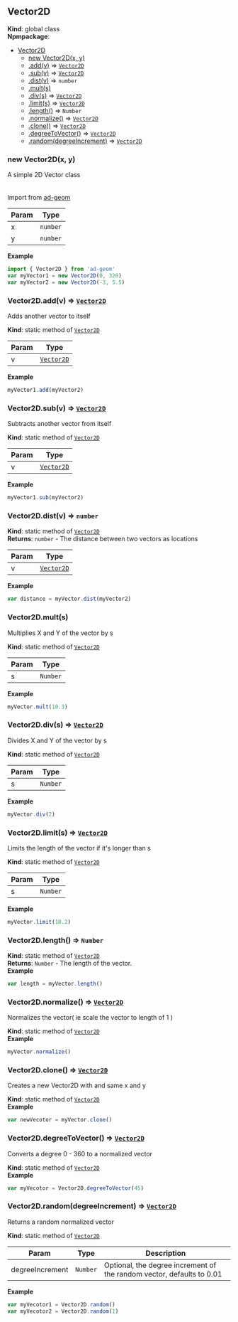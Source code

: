 <a name="Vector2D"></a>

## Vector2D
**Kind**: global class  
**Npmpackage**:   

* [Vector2D](#Vector2D)
    * [new Vector2D(x, y)](#new_Vector2D_new)
    * [.add(v)](#Vector2D.add) ⇒ [<code>Vector2D</code>](#Vector2D)
    * [.sub(v)](#Vector2D.sub) ⇒ [<code>Vector2D</code>](#Vector2D)
    * [.dist(v)](#Vector2D.dist) ⇒ <code>number</code>
    * [.mult(s)](#Vector2D.mult)
    * [.div(s)](#Vector2D.div) ⇒ [<code>Vector2D</code>](#Vector2D)
    * [.limit(s)](#Vector2D.limit) ⇒ [<code>Vector2D</code>](#Vector2D)
    * [.length()](#Vector2D.length) ⇒ <code>Number</code>
    * [.normalize()](#Vector2D.normalize) ⇒ [<code>Vector2D</code>](#Vector2D)
    * [.clone()](#Vector2D.clone) ⇒ [<code>Vector2D</code>](#Vector2D)
    * [.degreeToVector()](#Vector2D.degreeToVector) ⇒ [<code>Vector2D</code>](#Vector2D)
    * [.random(degreeIncrement)](#Vector2D.random) ⇒ [<code>Vector2D</code>](#Vector2D)

<a name="new_Vector2D_new"></a>

### new Vector2D(x, y)
A simple 2D Vector class
	<br><br>	
	Import from <a href="https://github.com/ff0000-ad-tech/ad-geom">ad-geom</a>


| Param | Type |
| --- | --- |
| x | <code>number</code> | 
| y | <code>number</code> | 

**Example**  
```js
import { Vector2D } from 'ad-geom'
var myVector1 = new Vector2D(0, 320)
var myVector2 = new Vector2D(-3, 5.5)
```
<a name="Vector2D.add"></a>

### Vector2D.add(v) ⇒ [<code>Vector2D</code>](#Vector2D)
Adds another vector to itself

**Kind**: static method of [<code>Vector2D</code>](#Vector2D)  

| Param | Type |
| --- | --- |
| v | [<code>Vector2D</code>](#Vector2D) | 

**Example**  
```js
myVector1.add(myVector2)
```
<a name="Vector2D.sub"></a>

### Vector2D.sub(v) ⇒ [<code>Vector2D</code>](#Vector2D)
Subtracts another vector from itself

**Kind**: static method of [<code>Vector2D</code>](#Vector2D)  

| Param | Type |
| --- | --- |
| v | [<code>Vector2D</code>](#Vector2D) | 

**Example**  
```js
myVector1.sub(myVector2)
```
<a name="Vector2D.dist"></a>

### Vector2D.dist(v) ⇒ <code>number</code>
**Kind**: static method of [<code>Vector2D</code>](#Vector2D)  
**Returns**: <code>number</code> - The distance between two vectors as locations  

| Param | Type |
| --- | --- |
| v | [<code>Vector2D</code>](#Vector2D) | 

**Example**  
```js
var distance = myVector.dist(myVector2)
```
<a name="Vector2D.mult"></a>

### Vector2D.mult(s)
Multiplies X and Y of the vector by s

**Kind**: static method of [<code>Vector2D</code>](#Vector2D)  

| Param | Type |
| --- | --- |
| s | <code>Number</code> | 

**Example**  
```js
myVector.mult(10.3)
```
<a name="Vector2D.div"></a>

### Vector2D.div(s) ⇒ [<code>Vector2D</code>](#Vector2D)
Divides X and Y of the vector by s

**Kind**: static method of [<code>Vector2D</code>](#Vector2D)  

| Param | Type |
| --- | --- |
| s | <code>Number</code> | 

**Example**  
```js
myVector.div(2)
```
<a name="Vector2D.limit"></a>

### Vector2D.limit(s) ⇒ [<code>Vector2D</code>](#Vector2D)
Limits the length of the vector if it's longer than s

**Kind**: static method of [<code>Vector2D</code>](#Vector2D)  

| Param | Type |
| --- | --- |
| s | <code>Number</code> | 

**Example**  
```js
myVector.limit(18.2)
```
<a name="Vector2D.length"></a>

### Vector2D.length() ⇒ <code>Number</code>
**Kind**: static method of [<code>Vector2D</code>](#Vector2D)  
**Returns**: <code>Number</code> - The length of the vector.  
**Example**  
```js
var length = myVector.length()
```
<a name="Vector2D.normalize"></a>

### Vector2D.normalize() ⇒ [<code>Vector2D</code>](#Vector2D)
Normalizes the vector( ie scale the vector to length of 1 )

**Kind**: static method of [<code>Vector2D</code>](#Vector2D)  
**Example**  
```js
myVector.normalize()
```
<a name="Vector2D.clone"></a>

### Vector2D.clone() ⇒ [<code>Vector2D</code>](#Vector2D)
Creates a new Vector2D with and same x and y

**Kind**: static method of [<code>Vector2D</code>](#Vector2D)  
**Example**  
```js
var newVecotor = myVector.clone()
```
<a name="Vector2D.degreeToVector"></a>

### Vector2D.degreeToVector() ⇒ [<code>Vector2D</code>](#Vector2D)
Converts a degree 0 - 360 to a normalized vector

**Kind**: static method of [<code>Vector2D</code>](#Vector2D)  
**Example**  
```js
var myVecotor = Vector2D.degreeToVector(45)
```
<a name="Vector2D.random"></a>

### Vector2D.random(degreeIncrement) ⇒ [<code>Vector2D</code>](#Vector2D)
Returns a random normalized vector

**Kind**: static method of [<code>Vector2D</code>](#Vector2D)  

| Param | Type | Description |
| --- | --- | --- |
| degreeIncrement | <code>Number</code> | Optional, the degree increment of the random vector, defaults to 0.01 |

**Example**  
```js
var myVecotor1 = Vector2D.random()
var myVecotor2 = Vector2D.random(1)
```
